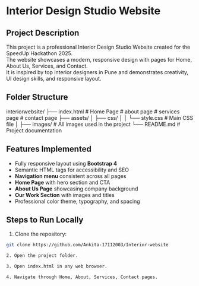 #  Interior Design Studio Website

## Project Description
This project is a professional Interior Design Studio Website created for the SpeedUp Hackathon 2025.  
The website showcases a modern, responsive design with pages for Home, About Us, Services, and Contact.  
It is inspired by top interior designers in Pune and demonstrates creativity, UI design skills, and responsive layout.

## Folder Structure

interiorwebsite/
├── index.html # Home Page # about page # services page # contact page
├── assets/
│ ├── css/
│ │ └── style.css # Main CSS file
│ ├── images/ # All images used in the project
└── README.md # Project documentation

## Features Implemented
- Fully responsive layout using **Bootstrap 4**
-  Semantic HTML tags for accessibility and SEO  
- **Navigation menu** consistent across all pages  
- **Home Page** with hero section and CTA  
- **About Us Page** showcasing company background
- **Our Work Section** with images and titles
- Professional color theme, typography, and spacing

## Steps to Run Locally
1. Clone the repository:  
```bash
git clone https://github.com/Ankita-17112003/Interior-website

2. Open the project folder.

3. Open index.html in any web browser.

4. Navigate through Home, About, Services, Contact pages.
